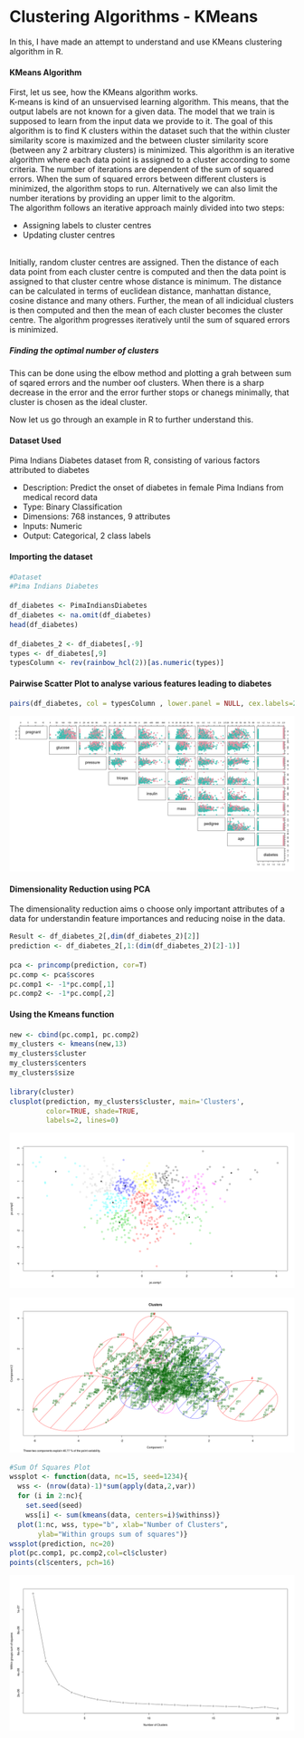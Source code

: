 # Clustering Algorithms - KMeans
In this, I have made an attempt to understand and use KMeans clustering algorithm in R.

#### KMeans Algorithm
First, let us see, how the KMeans algorithm works. <br>
K-means is kind of an unsuervised learning algorithm. This means, that the output labels are not known for a given data.
The model that we train is supposed to learn from the input data we provide to it.
The goal of this algorithm is to find K clusters within the dataset such that the within cluster similarity score is
maximized and the between cluster similarity score (between any 2 arbitrary clusters) is minimized.
This algorithm is an iterative algorithm where each data point is assigned to a cluster according to some criteria.
The number of iterations are dependent of the sum of squared errors. When the sum of squared errors between different clusters is minimized, the 
algorithm stops to run. Alternatively we can also limit the number iterations by providing an upper limit to the algoritm.
<br>
The algorithm follows an iterative approach mainly divided into two steps:
* Assigning labels to cluster centres
* Updating cluster centres
<br>
Initially, random cluster centres are assigned. Then the distance of each data point from each cluster centre is computed
and then the data point is assigned to that cluster centre whose distance is minimum. The distance can be calculated in
terms of euclidean distance, manhattan distance, cosine distance and many others. Further, the mean of all indicidual clusters
is then computed and then the mean of each cluster becomes the cluster centre. The algorithm progresses iteratively
until the sum of squared errors is minimized.

##### Finding the optimal number of clusters
This can be done using the elbow method and plotting a grah between sum of sqared errors and the number oof clusters. When there is a sharp decrease in the error and the error further stops or chanegs minimally, that cluster is chosen as the ideal cluster.

Now let us go through an example in R to further understand this.


#### Dataset Used
Pima Indians Diabetes dataset from R, consisting of various factors attributed to diabetes
* Description: Predict the onset of diabetes in female Pima Indians from medical record data
* Type: Binary Classification
* Dimensions: 768 instances, 9 attributes
* Inputs: Numeric
* Output: Categorical, 2 class labels

#### Importing the dataset
```R
#Dataset
#Pima Indians Diabetes 

df_diabetes <- PimaIndiansDiabetes
df_diabetes <- na.omit(df_diabetes)
head(df_diabetes)

df_diabetes_2 <- df_diabetes[,-9]
types <- df_diabetes[,9]
typesColumn <- rev(rainbow_hcl(2))[as.numeric(types)]

```

#### Pairwise Scatter Plot to analyse various features leading to diabetes
```R
pairs(df_diabetes, col = typesColumn , lower.panel = NULL, cex.labels=2, pch=19, cex = 1.2)
```

![alt text](https://github.com/avneet14027/Clustering/blob/master/scatter_diabetes.png)

#### Dimensionality Reduction using PCA
The dimensionality reduction aims o choose only important attributes of a data for understandin feature importances and reducing noise in the data.

```R
Result <- df_diabetes_2[,dim(df_diabetes_2)[2]]
prediction <- df_diabetes_2[,1:(dim(df_diabetes_2)[2]-1)]

pca <- princomp(prediction, cor=T) 
pc.comp <- pca$scores
pc.comp1 <- -1*pc.comp[,1]
pc.comp2 <- -1*pc.comp[,2]
```

#### Using the Kmeans function

```R
new <- cbind(pc.comp1, pc.comp2)
my_clusters <- kmeans(new,13)
my_clusters$cluster
my_clusters$centers
my_clusters$size

library(cluster)
clusplot(prediction, my_clusters$cluster, main='Clusters',
         color=TRUE, shade=TRUE,
         labels=2, lines=0)
```
![alt text](https://github.com/avneet14027/Clustering/blob/master/Clustering2.png)

![alt text](https://github.com/avneet14027/Clustering/blob/master/clustering1.png)

```R
#Sum Of Squares Plot
wssplot <- function(data, nc=15, seed=1234){
  wss <- (nrow(data)-1)*sum(apply(data,2,var))
  for (i in 2:nc){
    set.seed(seed)
    wss[i] <- sum(kmeans(data, centers=i)$withinss)}
  plot(1:nc, wss, type="b", xlab="Number of Clusters",
       ylab="Within groups sum of squares")}
wssplot(prediction, nc=20) 
plot(pc.comp1, pc.comp2,col=cl$cluster)
points(cl$centers, pch=16)
```
![alt text](https://github.com/avneet14027/Clustering/blob/master/sumsquares.png)


